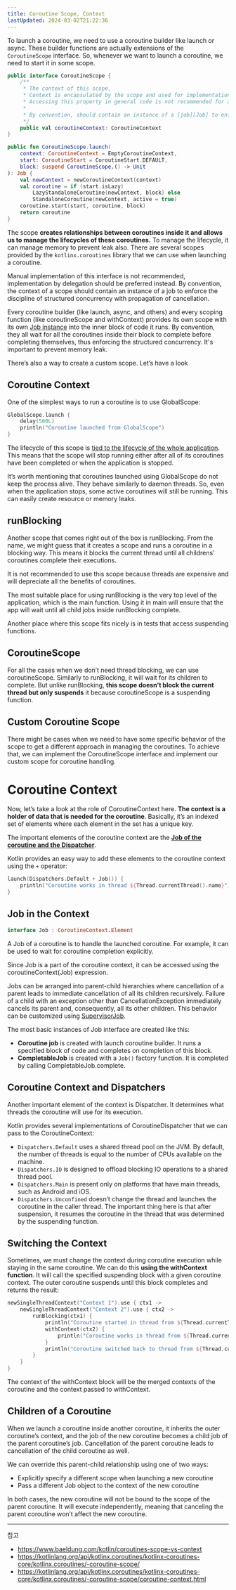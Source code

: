 ```yaml
---
title: Coroutine Scope, Context
lastUpdated: 2024-03-02T21:22:36
---
```


To launch a coroutine, we need to use a coroutine builder like launch or async. These builder functions are actually extensions of the `CoroutineScope` interface. So, whenever we want to launch a coroutine, we need to start it in some scope.

```kotlin
public interface CoroutineScope {
    /**
     * The context of this scope.
     * Context is encapsulated by the scope and used for implementation of coroutine builders that are extensions on the scope.
     * Accessing this property in general code is not recommended for any purposes except accessing the [Job] instance for advanced usages.
     *
     * By convention, should contain an instance of a [job][Job] to enforce structured concurrency.
     */
    public val coroutineContext: CoroutineContext
}

public fun CoroutineScope.launch(
    context: CoroutineContext = EmptyCoroutineContext,
    start: CoroutineStart = CoroutineStart.DEFAULT,
    block: suspend CoroutineScope.() -> Unit
): Job {
    val newContext = newCoroutineContext(context)
    val coroutine = if (start.isLazy)
        LazyStandaloneCoroutine(newContext, block) else
        StandaloneCoroutine(newContext, active = true)
    coroutine.start(start, coroutine, block)
    return coroutine
}
```

The scope **creates relationships between coroutines inside it and allows us to manage the lifecycles of these coroutines.** To manage the lifecycle, it can manage memory to prevent leak also. There are several scopes provided by the `kotlinx.coroutines` library that we can use when launching a coroutine. 

Manual implementation of this interface is not recommended, implementation by delegation should be preferred instead. By convention, the context of a scope should contain an instance of a job to enforce the discipline of structured concurrency with propagation of cancellation.

Every coroutine builder (like launch, async, and others) and every scoping function (like coroutineScope and withContext) provides its own scope with its own [Job instance](https://kotlinlang.org/api/kotlinx.coroutines/kotlinx-coroutines-core/kotlinx.coroutines/-job/index.html) into the inner block of code it runs. By convention, they all wait for all the coroutines inside their block to complete before completing themselves, thus enforcing the structured concurrency. It's important to prevent memory leak.

There’s also a way to create a custom scope. Let’s have a look

## Coroutine Context

One of the simplest ways to run a coroutine is to use GlobalScope:

```kotlin
GlobalScope.launch {
    delay(500L)
    println("Coroutine launched from GlobalScope")
}
```

The lifecycle of this scope is <u>tied to the lifecycle of the whole application</u>. This means that the scope will stop running either after all of its coroutines have been completed or when the application is stopped.

It’s worth mentioning that coroutines launched using GlobalScope do not keep the process alive. They behave similarly to daemon threads. So, even when the application stops, some active coroutines will still be running. This can easily create resource or memory leaks.

## runBlocking

Another scope that comes right out of the box is runBlocking. From the name, we might guess that it creates a scope and runs a coroutine in a blocking way. This means it blocks the current thread until all childrens’ coroutines complete their executions.

It is not recommended to use this scope because threads are expensive and will depreciate all the benefits of coroutines.

The most suitable place for using runBlocking is the very top level of the application, which is the main function. Using it in main will ensure that the app will wait until all child jobs inside runBlocking complete.

Another place where this scope fits nicely is in tests that access suspending functions.

## CoroutineScope

For all the cases when we don’t need thread blocking, we can use coroutineScope. Similarly to runBlocking, it will wait for its children to complete. But unlike runBlocking, **this scope doesn’t block the current thread but only suspends** it because coroutineScope is a suspending function.

## Custom Coroutine Scope

There might be cases when we need to have some specific behavior of the scope to get a different approach in managing the coroutines. To achieve that, we can implement the CoroutineScope interface and implement our custom scope for coroutine handling.

# Coroutine Context

Now, let’s take a look at the role of CoroutineContext here. **The context is a holder of data that is needed for the coroutine**. Basically, it’s an indexed set of elements where each element in the set has a unique key.

The important elements of the coroutine context are the [**Job of the coroutine and the Dispatcher**](Coroutine%E2%80%85Dispatcher.md).

Kotlin provides an easy way to add these elements to the coroutine context using the `+` operator:

```kotlin
launch(Dispatchers.Default + Job()) {
    println("Coroutine works in thread ${Thread.currentThread().name}")
}
```

## Job in the Context

```kotlin
interface Job : CoroutineContext.Element
```

A Job of a coroutine is to handle the launched coroutine. For example, it can be used to wait for coroutine completion explicitly.

Since Job is a part of the coroutine context, it can be accessed using the coroutineContext(Job) expression.

Jobs can be arranged into parent-child hierarchies where cancellation of a parent leads to immediate cancellation of all its children recursively. Failure of a child with an exception other than CancellationException immediately cancels its parent and, consequently, all its other children. This behavior can be customized using [SupervisorJob](https://kotlinlang.org/api/kotlinx.coroutines/kotlinx-coroutines-core/kotlinx.coroutines/-supervisor-job.html).

The most basic instances of Job interface are created like this:

- **Coroutine job** is created with launch coroutine builder. It runs a specified block of code and completes on completion of this block.
- **CompletableJob** is created with a `Job()` factory function. It is completed by calling CompletableJob.complete.

## Coroutine Context and Dispatchers

Another important element of the context is Dispatcher. It determines what threads the coroutine will use for its execution.

Kotlin provides several implementations of CoroutineDispatcher that we can pass to the CoroutineContext:

- `Dispatchers.Default` uses a shared thread pool on the JVM. By default, the number of threads is equal to the number of CPUs available on the machine.
- `Dispatchers.IO` is designed to offload blocking IO operations to a shared thread pool.
- `Dispatchers.Main` is present only on platforms that have main threads, such as Android and iOS.
- `Dispatchers.Unconfined` doesn’t change the thread and launches the coroutine in the caller thread. The important thing here is that after suspension, it resumes the coroutine in the thread that was determined by the suspending function.


## Switching the Context

Sometimes, we must change the context during coroutine execution while staying in the same coroutine. We can do this **using the withContext function**. It will call the specified suspending block with a given coroutine context. The outer coroutine suspends until this block completes and returns the result:

```kotlin
newSingleThreadContext("Context 1").use { ctx1 ->
    newSingleThreadContext("Context 2").use { ctx2 ->
        runBlocking(ctx1) {
            println("Coroutine started in thread from ${Thread.currentThread().name}")
            withContext(ctx2) {
                println("Coroutine works in thread from ${Thread.currentThread().name}")
            }
            println("Coroutine switched back to thread from ${Thread.currentThread().name}")
        }
    }
}
```

The context of the withContext block will be the merged contexts of the coroutine and the context passed to withContext.

## Children of a Coroutine

When we launch a coroutine inside another coroutine, it inherits the outer coroutine’s context, and the job of the new coroutine becomes a child job of the parent coroutine’s job. Cancellation of the parent coroutine leads to cancellation of the child coroutine as well.

We can override this parent-child relationship using one of two ways:

- Explicitly specify a different scope when launching a new coroutine
- Pass a different Job object to the context of the new coroutine

In both cases, the new coroutine will not be bound to the scope of the parent coroutine. It will execute independently, meaning that canceling the parent coroutine won’t affect the new coroutine.

---
참고
- https://www.baeldung.com/kotlin/coroutines-scope-vs-context
- https://kotlinlang.org/api/kotlinx.coroutines/kotlinx-coroutines-core/kotlinx.coroutines/-coroutine-scope/
- https://kotlinlang.org/api/kotlinx.coroutines/kotlinx-coroutines-core/kotlinx.coroutines/-coroutine-scope/coroutine-context.html